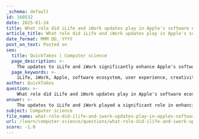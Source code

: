 ```yaml
---
_schema: default
id: 160532
date: 2025-01-24
title: What role did iLife and iWork updates play in Apple's software ecosystem?
article_title: What role did iLife and iWork updates play in Apple's software ecosystem?
date_format: MMM DD, YYYY
post_on_text: Posted on
seo:
  title: QuickTakes | Computer science
  page_description: >-
    The updates to iLife and iWork significantly enhance Apple's software ecosystem by improving user experience, fostering creativity and productivity, and promoting seamless integration across devices.
  page_keywords: >-
    iLife, iWork, Apple, software ecosystem, user experience, creativity, productivity, integration, accessibility, collaboration, free updates, marketing, brand loyalty
author: QuickTakes
question: >-
    What role did iLife and iWork updates play in Apple's software ecosystem?
answer: >-
    The updates to iLife and iWork played a significant role in enhancing Apple's software ecosystem by improving user experience, fostering creativity, and promoting productivity across its devices. Here are some key aspects of their impact:\n\n1. **Integration with Apple Ecosystem**: iLife (which includes applications like iPhoto, iMovie, and GarageBand) and iWork (comprising Pages, Numbers, and Keynote) are designed to work seamlessly across Apple's devices. This integration allows users to start a project on one device and continue it on another, enhancing the overall user experience. The updates often included features that leveraged the capabilities of newer hardware and software, ensuring that users could take full advantage of their devices.\n\n2. **User Experience Enhancements**: Recent updates to iWork apps introduced new features that made tasks easier and more engaging. For instance, Keynote received tools that allowed for more dynamic presentations, such as showing a live camera view of the presenter directly in slides. These enhancements not only improved functionality but also made the applications more appealing to users, encouraging them to utilize Apple's software for both personal and professional projects.\n\n3. **Accessibility and Cost**: The decision to make iWork and iLife free with new Mac purchases and available as free updates for existing users significantly lowered the barrier to entry for users. This strategy not only attracted new customers but also retained existing ones by providing them with valuable tools at no additional cost. The availability of these applications for free on iOS devices further expanded their reach and usability.\n\n4. **Encouraging Creativity and Productivity**: By continuously updating iLife and iWork, Apple has fostered an environment where creativity and productivity can thrive. The updates often included new features that catered to the evolving needs of users, such as enhanced collaboration tools in iWork, which allowed for multi-presenter control and easier document sharing. This focus on collaboration is particularly relevant in today's work environment, where remote work and teamwork are increasingly common.\n\n5. **Marketing and Brand Loyalty**: The updates to these software suites also served as a marketing tool for Apple, showcasing the company's commitment to providing a comprehensive ecosystem that includes both hardware and software. By regularly updating iLife and iWork, Apple reinforces its brand image as a leader in innovation and user-centric design, which helps to build customer loyalty.\n\nIn summary, the updates to iLife and iWork have been crucial in maintaining and enhancing Apple's software ecosystem, making it more integrated, user-friendly, and appealing to a broad audience. These applications not only support individual creativity and productivity but also strengthen the overall value proposition of Apple's hardware offerings.
subject: Computer science
file_name: what-role-did-ilife-and-iwork-updates-play-in-apples-software-ecosystem.md
url: /learn/computer-science/questions/what-role-did-ilife-and-iwork-updates-play-in-apples-software-ecosystem
score: -1.0
---
```


&nbsp;